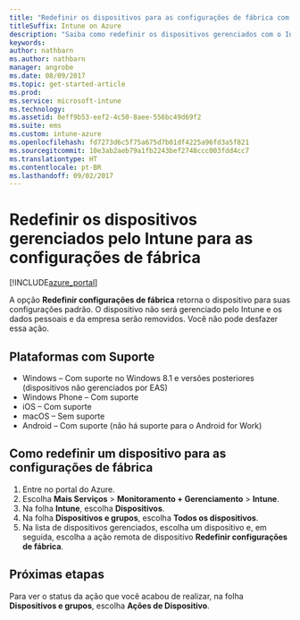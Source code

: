 ```yaml
---
title: "Redefinir os dispositivos para as configurações de fábrica com o Intune"
titleSuffix: Intune on Azure
description: "Saiba como redefinir os dispositivos gerenciados com o Intune para suas configurações de fábrica."
keywords: 
author: nathbarn
ms.author: nathbarn
manager: angrobe
ms.date: 08/09/2017
ms.topic: get-started-article
ms.prod: 
ms.service: microsoft-intune
ms.technology: 
ms.assetid: 8eff9b53-eef2-4c50-8aee-556bc49d69f2
ms.suite: ems
ms.custom: intune-azure
ms.openlocfilehash: fd7273d6c5f75a675d7b01df4225a96fd3a5f821
ms.sourcegitcommit: 10e3ab2aeb79a1fb2243bef2748ccc003fdd4cc7
ms.translationtype: HT
ms.contentlocale: pt-BR
ms.lasthandoff: 09/02/2017
---
```

# <a name="reset-intune-managed-devices-to-factory-settings"></a>Redefinir os dispositivos gerenciados pelo Intune para as configurações de fábrica


[!INCLUDE[azure_portal](./includes/azure_portal.md)]

A opção **Redefinir configurações de fábrica** retorna o dispositivo para suas configurações padrão. O dispositivo não será gerenciado pelo Intune e os dados pessoais e da empresa serão removidos. Você não pode desfazer essa ação.

## <a name="supported-platforms"></a>Plataformas com Suporte

- Windows – Com suporte no Windows 8.1 e versões posteriores (dispositivos não gerenciados por EAS)
- Windows Phone – Com suporte
- iOS – Com suporte
- macOS – Sem suporte
- Android – Com suporte (não há suporte para o Android for Work)

## <a name="how-to-reset-a-device-to-factory-settings"></a>Como redefinir um dispositivo para as configurações de fábrica

1. Entre no portal do Azure.
2. Escolha **Mais Serviços** > **Monitoramento + Gerenciamento** > **Intune**.
3. Na folha **Intune**, escolha **Dispositivos**.
4. Na folha **Dispositivos e grupos**, escolha **Todos os dispositivos**.
5. Na lista de dispositivos gerenciados, escolha um dispositivo e, em seguida, escolha a ação remota de dispositivo **Redefinir configurações de fábrica**.

## <a name="next-steps"></a>Próximas etapas

Para ver o status da ação que você acabou de realizar, na folha **Dispositivos e grupos**, escolha **Ações de Dispositivo**.
